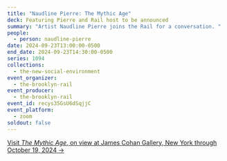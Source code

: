 ```yaml
---
title: "Naudline Pierre: The Mythic Age"
deck: Featuring Pierre and Rail host to be announced
summary: "Artist Naudline Pierre joins the Rail for a conversation. "
people:
  - person: naudline-pierre
date: 2024-09-23T13:00:00-0500
end_date: 2024-09-23T14:30:00-0500
series: 1094
collections:
  - the-new-social-environment
event_organizer:
  - the-brooklyn-rail
event_producer:
  - the-brooklyn-rail
event_id: recys35GsU6dSqjjC
event_platform:
  - zoom
soldout: false
---
```

[V﻿isit *The Mythic Age*, on view at James Cohan Gallery, New York through October 19, 2024 →](https://www.jamescohan.com/exhibitions/naudline-pierre2)